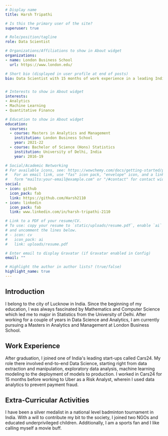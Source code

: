 ```yaml
---
# Display name
title: Harsh Tripathi

# Is this the primary user of the site?
superuser: true

# Role/position/tagline
role: Data Scientist

# Organizations/Affiliations to show in About widget
organizations:
- name: London Business School
  url: https://www.london.edu/

# Short bio (displayed in user profile at end of posts)
bio: Data Scientist with 15 months of work experience in a leading Indian start-up called Cars24 and 8 months of work experience in Uber.


# Interests to show in About widget
interests:
- Analytics
- Machine Learning
- Quantitative Finance

# Education to show in About widget
education:
  courses:
  - course: Masters in Analytics and Management
    institution: London Business School
    year: 2021-22
  - course: Bachelor of Science (Hons) Statistics
    institution: University of Delhi, India
    year: 2016-19

# Social/Academic Networking
# For available icons, see: https://wowchemy.com/docs/getting-started/page-builder/#icons
#   For an email link, use "fas" icon pack, "envelope" icon, and a link in the
#   form "mailto:your-email@example.com" or "/#contact" for contact widget.
social:
- icon: github
  icon_pack: fab
  link: https://github.com/Harsh2110
- icon: linkedin
  icon_pack: fab
  link: www.linkedin.com/in/harsh-tripathi-2110

# Link to a PDF of your resume/CV.
# To use: copy your resume to `static/uploads/resume.pdf`, enable `ai` icons in `params.toml`, 
# and uncomment the lines below.
# - icon: cv
#   icon_pack: ai
#   link: uploads/resume.pdf

# Enter email to display Gravatar (if Gravatar enabled in Config)
email: ""

# Highlight the author in author lists? (true/false)
highlight_name: true
---
```


## Introduction
I belong to the city of Lucknow in India. Since the beginning of my education, I was always fascinated by Mathematics and Computer Science which led me to major in Statistics from the University of Delhi. After working for a couple of years in Data Science and Analytics, I am currently pursuing a Masters in Analytics and Management at London Business School.

## Work Experience
After graduation, I joined one of India's leading start-ups called Cars24. My role there involved end-to-end Data Science, starting right from data extraction and manipulation, exploratory data analysis, machine learning modeling to the deployment of models to production. I worked in Cars24 for 15 months before working to Uber as a Risk Analyst, wherein I used data analytics to prevent payment fraud.

## Extra-Curricular Activities
I have been a silver medalist in a national level badminton tournament in India. With a will to contribute my bit to the society, I joined two NGOs and educated underprivileged children. Additionally, I am a sports fan and I like calling myself a movie buff.


<!---{{< icon name="download" pack="fas" >}} Download my {{< staticref "uploads/demo_resume.pdf" "newtab" >}}resumé{{< /staticref >}}.
-->
